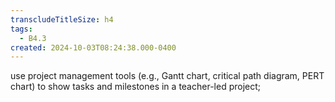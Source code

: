 ```yaml
---
transcludeTitleSize: h4
tags:
  - B4.3
created: 2024-10-03T08:24:38.000-0400
---
```

use project management tools (e.g., Gantt chart, critical path diagram, PERT chart) to show tasks and milestones in a teacher-led project;
